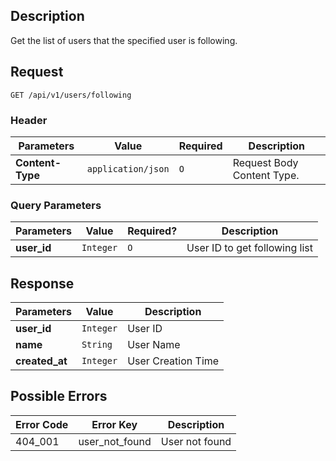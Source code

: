 ## Description

Get the list of users that the specified user is following.

## Request

`GET /api/v1/users/following`

### Header

| Parameters       | Value              | Required | Description                |
| ---------------- | ------------------ | -------- | -------------------------- |
| **Content-Type** | `application/json` | `O`      | Request Body Content Type. |

### Query Parameters

| Parameters  | Value     | Required? | Description                     |
| ----------- | --------- | --------- | ------------------------------- |
| **user_id** | `Integer` | `O`       | User ID to get following list   |

## Response

| Parameters     | Value     | Description        |
| -------------- | --------- | ------------------ |
| **user_id**    | `Integer` | User ID            |
| **name**       | `String`  | User Name          |
| **created_at** | `Integer` | User Creation Time |

## Possible Errors

| Error Code | Error Key      | Description    |
| ---------- | -------------- | -------------- |
| 404_001    | user_not_found | User not found |
